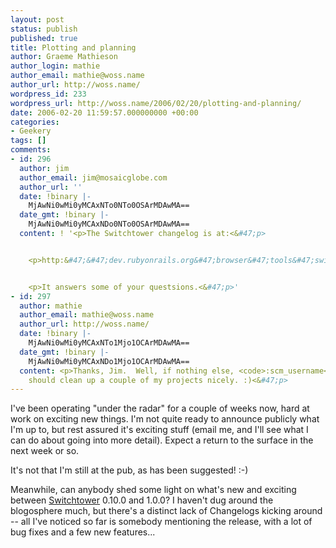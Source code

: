 ```yaml
---
layout: post
status: publish
published: true
title: Plotting and planning
author: Graeme Mathieson
author_login: mathie
author_email: mathie@woss.name
author_url: http://woss.name/
wordpress_id: 233
wordpress_url: http://woss.name/2006/02/20/plotting-and-planning/
date: 2006-02-20 11:59:57.000000000 +00:00
categories:
- Geekery
tags: []
comments:
- id: 296
  author: jim
  author_email: jim@mosaicglobe.com
  author_url: ''
  date: !binary |-
    MjAwNi0wMi0yMCAxNTo0NTo0OSArMDAwMA==
  date_gmt: !binary |-
    MjAwNi0wMi0yMCAxNDo0NTo0OSArMDAwMA==
  content: ! '<p>The Switchtower changelog is at:<&#47;p>


    <p>http:&#47;&#47;dev.rubyonrails.org&#47;browser&#47;tools&#47;switchtower&#47;CHANGELOG<&#47;p>


    <p>It answers some of your questsions.<&#47;p>'
- id: 297
  author: mathie
  author_email: mathie@woss.name
  author_url: http://woss.name/
  date: !binary |-
    MjAwNi0wMi0yMCAxNTo1Mjo1OCArMDAwMA==
  date_gmt: !binary |-
    MjAwNi0wMi0yMCAxNDo1Mjo1OCArMDAwMA==
  content: <p>Thanks, Jim.  Well, if nothing else, <code>:scm_username<&#47;code>
    should clean up a couple of my projects nicely. :)<&#47;p>
---
```

I've been operating "under the radar" for a couple of weeks now, hard at work on exciting new things.  I'm not quite ready to announce publicly what I'm up to, but rest assured it's exciting stuff (email me, and I'll see what I can do about going into more detail).  Expect a return to the surface in the next week or so.

It's not that I'm still at the pub, as has been suggested! :-)

Meanwhile, can anybody shed some light on what's new and exciting between [Switchtower](http:&#47;&#47;manuals.rubyonrails.com&#47;read&#47;book&#47;17) 0.10.0 and 1.0.0?  I haven't dug around the blogosphere much, but there's a distinct lack of Changelogs kicking around -- all I've noticed so far is somebody mentioning the release, with a lot of bug fixes and a few new features...
